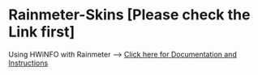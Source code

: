 # Rainmeter-Skins [Please check the Link first]
Using HWiNFO with Rainmeter --> [Click here for Documentation and Instructions](https://docs.rainmeter.net/tips/hwinfo/)
